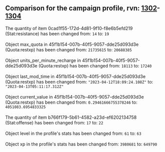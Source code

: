 ## Comparison for the campaign profile, rvn: [1302](https://github.com/PRO100KatYT/FortniteProfileRevisions/tree/main/profiles/campaign/1302%20campaign.json)-[1304](https://github.com/PRO100KatYT/FortniteProfileRevisions/tree/main/profiles/campaign/1304%20campaign.json)

The quantity of item 0cad1f55-172d-4d81-9f10-f8e6b5efd219 (Stat:resistance) has been changed from: `14` to: `19`
<br><br>
Object max_quota in 45f1b154-007b-40f5-9057-dde25d093d3e (Quota:restxp) has been changed from: `21735615` to: `20688385`
<br><br>
Object units_per_minute_recharge in 45f1b154-007b-40f5-9057-dde25d093d3e (Quota:restxp) has been changed from: `18113` to: `17240`
<br><br>
Object last_mod_time in 45f1b154-007b-40f5-9057-dde25d093d3e (Quota:restxp) has been changed from: `"2023-04-12T18:09:24.108Z"` to: `"2023-04-13T05:11:17.312Z"`
<br><br>
Object current_value in 45f1b154-007b-40f5-9057-dde25d093d3e (Quota:restxp) has been changed from: `0.29461666755378246` to: `4051083.6954833325`
<br><br>
The quantity of item b766f179-5b61-4582-a23d-ef6202134758 (Stat:offense) has been changed from: `17` to: `22`
<br><br>
Object level in the profile's stats has been changed from: `61` to: `63`
<br><br>
Object xp in the profile's stats has been changed from: `3980681` to: `649790`
<br><br>
